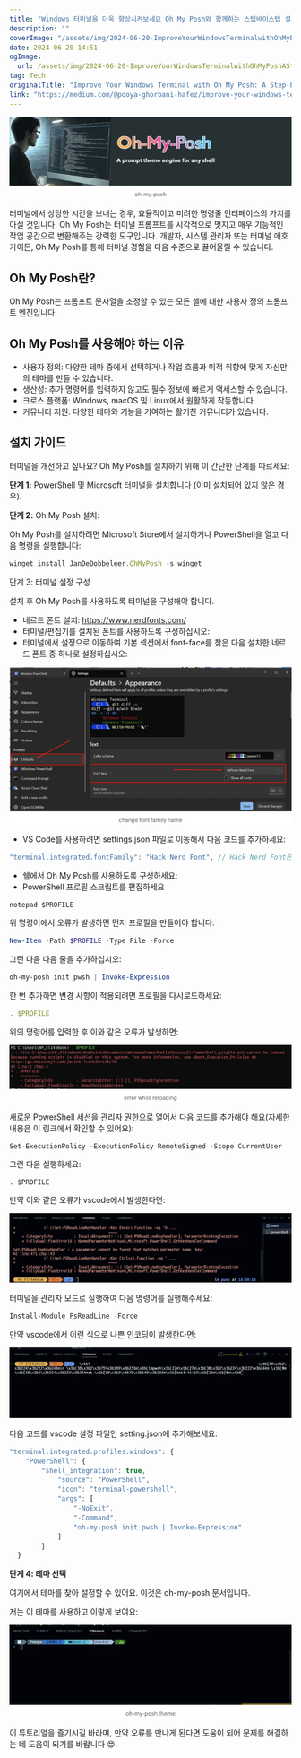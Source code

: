 ```yaml
---
title: "Windows 터미널을 더욱 향상시켜보세요 Oh My Posh와 함께하는 스텝바이스텝 설치 가이드 VSCode 설정 포함"
description: ""
coverImage: "/assets/img/2024-06-20-ImproveYourWindowsTerminalwithOhMyPoshAStep-by-StepInstallationGuidevscodesetupincluded_0.png"
date: 2024-06-20 14:51
ogImage: 
  url: /assets/img/2024-06-20-ImproveYourWindowsTerminalwithOhMyPoshAStep-by-StepInstallationGuidevscodesetupincluded_0.png
tag: Tech
originalTitle: "Improve Your Windows Terminal with Oh My Posh: A Step-by-Step Installation Guide(vscode setup included)"
link: "https://medium.com/@pooya-ghorbani-hafez/improve-your-windows-terminal-with-oh-my-posh-a-step-by-s-ep-installation-guide-vscode-setup-92252a279477"
---
```



<img src="/assets/img/2024-06-20-ImproveYourWindowsTerminalwithOhMyPoshAStep-by-StepInstallationGuidevscodesetupincluded_0.png" />

터미널에서 상당한 시간을 보내는 경우, 효율적이고 미려한 명령줄 인터페이스의 가치를 아실 것입니다. Oh My Posh는 터미널 프롬프트를 시각적으로 멋지고 매우 기능적인 작업 공간으로 변환해주는 강력한 도구입니다. 개발자, 시스템 관리자 또는 터미널 애호가이든, Oh My Posh를 통해 터미널 경험을 다음 수준으로 끌어올릴 수 있습니다.

## Oh My Posh란?

Oh My Posh는 프롬프트 문자열을 조정할 수 있는 모든 셸에 대한 사용자 정의 프롬프트 엔진입니다.

<div class="content-ad"></div>

## Oh My Posh를 사용해야 하는 이유

- 사용자 정의: 다양한 테마 중에서 선택하거나 작업 흐름과 미적 취향에 맞게 자신만의 테마를 만들 수 있습니다.
- 생산성: 추가 명령어를 입력하지 않고도 필수 정보에 빠르게 액세스할 수 있습니다.
- 크로스 플랫폼: Windows, macOS 및 Linux에서 원활하게 작동합니다.
- 커뮤니티 지원: 다양한 테마와 기능을 기여하는 활기찬 커뮤니티가 있습니다.

## 설치 가이드

터미널을 개선하고 싶나요? Oh My Posh를 설치하기 위해 이 간단한 단계를 따르세요:

<div class="content-ad"></div>

**단계 1:** PowerShell 및 Microsoft 터미널을 설치합니다 (이미 설치되어 있지 않은 경우).

**단계 2:** Oh My Posh 설치:

Oh My Posh를 설치하려면 Microsoft Store에서 설치하거나 PowerShell을 열고 다음 명령을 실행합니다:

```js
winget install JanDeDobbeleer.OhMyPosh -s winget
```

<div class="content-ad"></div>

단계 3: 터미널 설정 구성

설치 후 Oh My Posh를 사용하도록 터미널을 구성해야 합니다.

- 네르드 폰트 설치: https://www.nerdfonts.com/
- 터미널/편집기를 설치된 폰트를 사용하도록 구성하십시오:
- 터미널에서 설정으로 이동하여 기본 섹션에서 font-face를 찾은 다음 설치한 네르드 폰트 중 하나로 설정하십시오:

![이미지](/assets/img/2024-06-20-ImproveYourWindowsTerminalwithOhMyPoshAStep-by-StepInstallationGuidevscodesetupincluded_1.png)

<div class="content-ad"></div>

- VS Code를 사용하려면 settings.json 파일로 이동해서 다음 코드를 추가하세요:

```js
"terminal.integrated.fontFamily": "Hack Nerd Font", // Hack Nerd Font은 내가 설치한 글꼴의 이름입니다
```

- 쉘에서 Oh My Posh를 사용하도록 구성하세요:
- PowerShell 프로필 스크립트를 편집하세요

```js
notepad $PROFILE
```

<div class="content-ad"></div>

위 명령어에서 오류가 발생하면 먼저 프로필을 만들어야 합니다:

```powershell
New-Item -Path $PROFILE -Type File -Force
```

그런 다음 다음 줄을 추가하십시오:

```powershell
oh-my-posh init pwsh | Invoke-Expression
```

<div class="content-ad"></div>

한 번 추가하면 변경 사항이 적용되려면 프로필을 다시로드하세요:

```js
. $PROFILE
```

위의 명령어를 입력한 후 이와 같은 오류가 발생하면: 

![이미지](/assets/img/2024-06-20-ImproveYourWindowsTerminalwithOhMyPoshAStep-by-StepInstallationGuidevscodesetupincluded_2.png)

<div class="content-ad"></div>

새로운 PowerShell 세션을 관리자 권한으로 열어서 다음 코드를 추가해야 해요(자세한 내용은 이 링크에서 확인할 수 있어요):

```shell
Set-ExecutionPolicy -ExecutionPolicy RemoteSigned -Scope CurrentUser
```

그런 다음 실행하세요:

```shell
. $PROFILE
```

<div class="content-ad"></div>

만약 이와 같은 오류가 vscode에서 발생한다면:


![Error](/assets/img/2024-06-20-ImproveYourWindowsTerminalwithOhMyPoshAStep-by-StepInstallationGuidevscodesetupincluded_3.png)


터미널을 관리자 모드로 실행하여 다음 명령어를 실행해주세요:

```powershell
Install-Module PsReadLine -Force
```

<div class="content-ad"></div>

만약 vscode에서 이런 식으로 나쁜 인코딩이 발생한다면:


<img src="/assets/img/2024-06-20-ImproveYourWindowsTerminalwithOhMyPoshAStep-by-StepInstallationGuidevscodesetupincluded_4.png" />


다음 코드를 vscode 설정 파일인 setting.json에 추가해보세요:

```js
"terminal.integrated.profiles.windows": {
    "PowerShell": {
        "shell_integration": true,
            "source": "PowerShell",
            "icon": "terminal-powershell",
            "args": [
                "-NoExit",
                "-Command",
                "oh-my-posh init pwsh | Invoke-Expression"
            ]
        }
  }
```

<div class="content-ad"></div>

**단계 4: 테마 선택**

여기에서 테마를 찾아 설정할 수 있어요. 이것은 oh-my-posh 문서입니다.

저는 이 테마를 사용하고 이렇게 보여요:

![이미지](/assets/img/2024-06-20-ImproveYourWindowsTerminalwithOhMyPoshAStep-by-StepInstallationGuidevscodesetupincluded_5.png)

<div class="content-ad"></div>

이 튜토리얼을 즐기시길 바라며, 만약 오류를 만나게 된다면 도움이 되어 문제를 해결하는 데 도움이 되기를 바랍니다 😍.